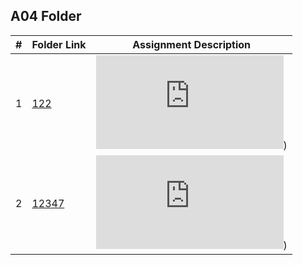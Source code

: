 ##  A04 Folder

| # | Folder Link                               | Assignment Description |
|:-:|-------------------------------------------| ---------------------- |
| 1 |[122](./122)                              |![Trees_on_the_level](https://onlinejudge.org/index.php?option=com_onlinejudge&Itemid=8&category=24&page=show_problem&problem=58))|
| 2 |[12347](./12347)                           |![Binary_Search_Tree](https://onlinejudge.org/index.php?option=onlinejudge&page=show_problem&problem=3769))|
